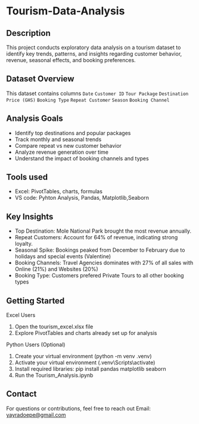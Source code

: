 # Tourism-Data-Analysis
## Description
This project conducts exploratory data analysis on a tourism dataset to identify key trends, patterns, and insights regarding customer behavior, revenue, seasonal effects, and booking preferences.

## Dataset Overview
This dataset contains columns
`Date`
`Customer ID`
`Tour Package`
`Destination`
`Price (GHS)`
`Booking Type`
`Repeat Customer`
`Season`
`Booking Channel`

## Analysis Goals
- Identify top destinations and popular packages
- Track monthly and seasonal trends
- Compare repeat vs new customer behavior
- Analyze revenue generation over time
- Understand the impact of booking channels and types

## Tools used
- Excel: PivotTables, charts, formulas
- VS code: Pyhton Analysis, Pandas, Matplotlib,Seaborn

## Key Insights
- Top Destination: Mole National Park brought the most revenue annually.
-	Repeat Customers: Account for 64% of revenue, indicating strong loyalty.
-	Seasonal Spike: Bookings peaked from December to February due to holidays and special events (Valentine)  
-	Booking Channels: Travel Agencies dominates with 27% of all sales with Online (21%) and Websites (20%)
- Booking Type: Customers prefered Private Tours to all other booking types

## Getting Started
Excel Users
1.	Open the tourism_excel.xlsx file
2.	Explore PivotTables and charts already set up for analysis
   
Python Users (Optional)
1. Create your virtual environment (python -m venv .venv)
2. Activate your virtual environment (.venv\Scripts\activate)
3.	Install required libraries: pip install pandas matplotlib seaborn
4.	Run the Tourism_Analysis.ipynb

## Contact
For questions or contributions, feel free to reach out
Email: yayradoepe@gmail.com



